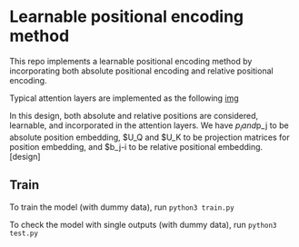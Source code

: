 # Learnable positional encoding method
This repo implements a learnable positional encoding method by incorporating both absolute positional encoding and relative positional encoding. 

Typical attention layers are implemented as the following
[img](https://github.com/Muhanzhang10/learnable_positional_encoding_method/blob/master/images/attention.png)

In this design, both absolute and relative positions are considered, learnable, and incorporated in the attention layers. We have $p_i and$p_j to be absolute position embedding, $U_Q and $U_K to be projection matrices for position embedding, and $b_j-i to be relative positional embedding.
[design]

## Train
To train the model (with dummy data), run 
`python3 train.py`

To check the model with single outputs (with dummy data), run
`python3 test.py`
